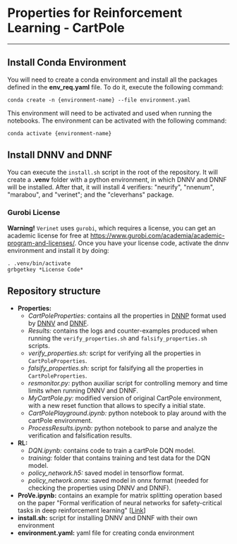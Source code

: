 # Properties for Reinforcement Learning - CartPole
---

## Install Conda Environment
You will need to create a conda environment and install all the packages defined in the **env_req.yaml** file. To do it, execute the following command:

    conda create -n {environment-name} --file environment.yaml

This environment will need to be activated and used when running the notebooks. The environment can be activated with the following command:

    conda activate {environment-name}

## Install DNNV and DNNF
You can execute the `install.sh` script in the root of the repository. It will create a **.venv** folder with a python environment, in which DNNV and DNNF will be installed. After that, it will install 4 verifiers: "neurify", "nnenum", "marabou", and "verinet"; and the "cleverhans" package.

### Gurobi License
**Warning!** `Verinet` uses `gurobi`, which requires a license, you can get an academic license for free at https://www.gurobi.com/academia/academic-program-and-licenses/. Once you have your license code, activate the dnnv environment and install it by doing:

    . .venv/bin/activate
    grbgetkey *License Code*

## Repository structure
- **Properties:** 
  - *CartPoleProperties:* contains all the properties in [DNNP](https://docs.dnnv.org/en/stable/dnnp/introduction.html) format used by [DNNV](https://docs.dnnv.org/en/stable/index.html) and [DNNF](https://dnnf.readthedocs.io/en/latest/index.html).
  - *Results:* contains the logs and counter-examples produced when running the `verify_properties.sh` and `falsify_properties.sh` scripts.
  - *verify_properties.sh:* script for verifying all the properties in `CartPoleProperties`.
  - *falsify_properties.sh:* script for falsifying all the properties in `CartPoleProperties`.
  - *resmonitor.py:* python auxiliar script for controlling memory and time limits when running DNNV and DNNF.
  - *MyCartPole.py:* modified version of original CartPole environment, with a new reset function that allows to specify a initial state.
  - *CartPolePlayground.ipynb:* python notebook to play around with the cartPole environment.
  - *ProcessResults.ipynb:* python notebook to parse and analyze the verification and falsification results.
- **RL:**
  - *DQN.ipynb:* contains code to train a cartPole DQN model.
  - *training:* folder that contains training and test data for the DQN model.
  - *policy_network.h5:* saved model in tensorflow format.
  - *policy_network.onnx:* saved model in onnx format (needed for checking the properties using DNNV and DNNF).
- **ProVe.ipynb:** contains an example for matrix splitting operation based on the paper "Formal verification of neural networks for safety-critical tasks in deep reinforcement learning" [[Link](https://www.semanticscholar.org/paper/Formal-verification-of-neural-networks-for-tasks-in-Corsi-Marchesini/307bccaee7e7eda278b9cad46522e315b0a638de)]
- **install.sh:** script for installing DNNV and DNNF with their own environment
- **environment.yaml:** yaml file for creating conda environment